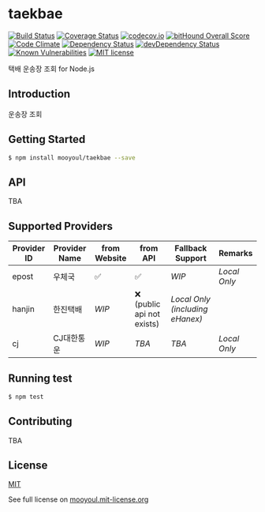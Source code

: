 # taekbae
[![Build Status](https://travis-ci.org/mooyoul/taekbae.svg?branch=master)](https://travis-ci.org/mooyoul/taekbae)
[![Coverage Status](https://coveralls.io/repos/github/mooyoul/taekbae/badge.svg?branch=master)](https://coveralls.io/github/mooyoul/taekbae?branch=master)
[![codecov.io](https://codecov.io/github/mooyoul/taekbae/coverage.svg?branch=master)](https://codecov.io/github/mooyoul/taekbae?branch=master)
[![bitHound Overall Score](https://www.bithound.io/github/mooyoul/taekbae/badges/score.svg)](https://www.bithound.io/github/mooyoul/taekbae)
[![Code Climate](https://codeclimate.com/github/mooyoul/taekbae/badges/gpa.svg)](https://codeclimate.com/github/mooyoul/taekbae)
[![Dependency Status](https://david-dm.org/mooyoul/taekbae.svg)](https://david-dm.org/mooyoul/taekbae)
[![devDependency Status](https://david-dm.org/mooyoul/taekbae/dev-status.svg)](https://david-dm.org/mooyoul/taekbae#info=devDependencies)
[![Known Vulnerabilities](https://snyk.io/test/github/mooyoul/taekbae/badge.svg)](https://snyk.io/test/github/mooyoul/taekbae)
[![MIT license](http://img.shields.io/badge/license-MIT-blue.svg)](http://mooyoul.mit-license.org/)

택배 운송장 조회 for Node.js


## Introduction
운송장 조회


## Getting Started
```bash
$ npm install mooyoul/taekbae --save
```

## API
TBA

## Supported Providers
Provider ID | Provider Name | from Website | from API | Fallback Support | Remarks
----------- | ------------- | ------------ | -------- | ---------------- | -------------
epost       | 우체국         | :white_check_mark: | :white_check_mark:  | _WIP_ | _Local Only_
hanjin      | 한진택배        | _WIP_ | :x: (public api not exists)| _Local Only (including eHanex)_
cj          | CJ대한통운         | _WIP_ | _TBA_ | _TBA_ | _Local Only_


## Running test
```bash
$ npm test
```

## Contributing
TBA

## License
[MIT](LICENSE)

See full license on [mooyoul.mit-license.org](http://mooyoul.mit-license.org/)
